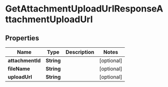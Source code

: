 

# GetAttachmentUploadUrlResponseAttachmentUploadUrl


## Properties

| Name | Type | Description | Notes |
|------------ | ------------- | ------------- | -------------|
|**attachmentId** | **String** |  |  [optional] |
|**fileName** | **String** |  |  [optional] |
|**uploadUrl** | **String** |  |  [optional] |



